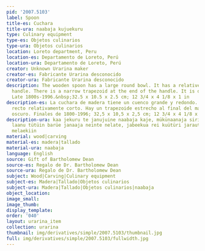 ```yaml
---
pid: '2007.5103'
label: Spoon
title-es: Cuchara
title-ura: naabaja kujuekuru
type: Culinary equipment
type-es: Objetos culinarios
type-ura: Objetos culinarios
location: Loreto department, Peru
location-es: Departamento de Loreto, Perú
location-ura: Departamento de Loreto, Perú
creator: Unknown Urarina maker
creator-es: Fabricante Urarina desconocido
creator-ura: Fabricante Urarina desconocido
description: The wooden spoon has a large round bowl. It has a relatively short straight
  handle. There is a narrow trapezoid at the end of the handle. It is dark brown.
  Late 1800s-1996.&nbsp;32.5 x 10.5 x 2.5 cm; 12 3/4 x 4 1/8 x 1 in
description-es: La cuchara de madera tiene un cuenco grande y redondo. Tiene un mango
  recto relativamente corto. Hay un trapezoide estrecho al final del mango. Es marrón
  oscuro. Finales de 1800-1996; 32,5 x 10,5 x 2,5 cm; 12 3/4 x 4 1/8 x 1 pulgadas.
description-ura: kaa jekuru te janujuine naabaja kaje, mükünaanaja siria sharuturaeriin,
  laanu tütüin barüe janaaja neinte nelate, jabeekua rei kuütüri jarauti küanekiin,
  melaekiin
material: wood|carving
material-es: madera|tallado
material-ura: naabaja
language: English
source: Gift of Bartholomew Dean
source-es: Regalo de Dr. Bartholomew Dean
source-ura: Regalo de Dr. Bartholomew Dean
subject: Wood|Carving|Culinary equipment
subject-es: Madera|Tallado|Objetos culinarios
subject-ura: Madera|Tallado|Objetos culinarios|naabaja
object_location:
image_small:
image_thumb:
display_template:
order: '040'
layout: urarina_item
collection: urarina
thumbnail: img/derivatives/simple/2007.5103/thumbnail.jpg
full: img/derivatives/simple/2007.5103/fullwidth.jpg
---
```

